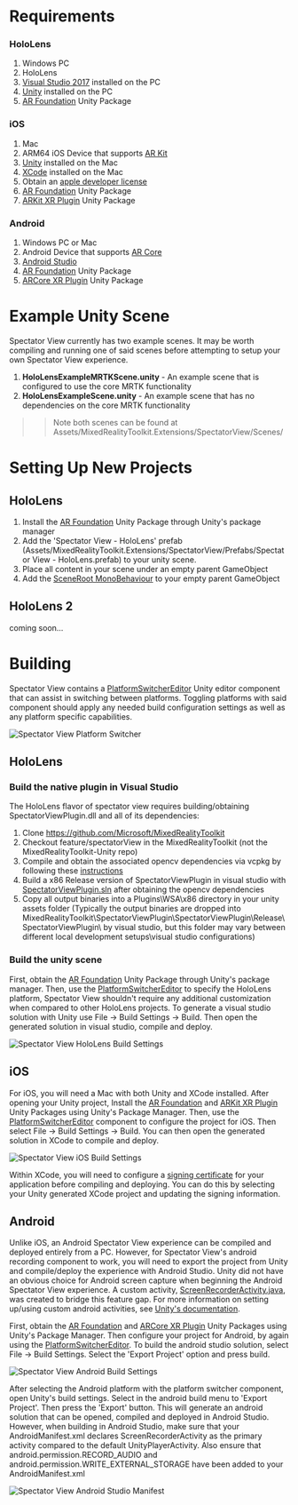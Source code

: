 # Requirements
### HoloLens
1. Windows PC
2. HoloLens
3. [Visual Studio 2017](https://visualstudio.microsoft.com/vs/) installed on the PC
4. [Unity](https://unity3d.com/get-unity/download) installed on the PC
5. [AR Foundation](https://docs.unity3d.com/Packages/com.unity.xr.arfoundation@1.0/manual/index.html) Unity Package

### iOS
1. Mac
2. ARM64 iOS Device that supports [AR Kit](https://developer.apple.com/library/archive/documentation/DeviceInformation/Reference/iOSDeviceCompatibility/DeviceCompatibilityMatrix/DeviceCompatibilityMatrix.html)
3. [Unity](https://unity3d.com/get-unity/download) installed on the Mac
4. [XCode](https://developer.apple.com/xcode/) installed on the Mac
5. Obtain an [apple developer license](https://developer.apple.com/programs/enroll/)
6. [AR Foundation](https://docs.unity3d.com/Packages/com.unity.xr.arfoundation@1.0/manual/index.html) Unity Package
7. [ARKit XR Plugin](https://docs.unity3d.com/Packages/com.unity.xr.arkit@1.0/manual/index.html) Unity Package

### Android
1. Windows PC or Mac
2. Android Device that supports [AR Core](https://developers.google.com/ar/discover/supported-devices)
3. [Android Studio](https://developer.android.com/studio)
4. [AR Foundation](https://docs.unity3d.com/Packages/com.unity.xr.arfoundation@1.0/manual/index.html) Unity Package
5. [ARCore XR Plugin](https://docs.unity3d.com/Packages/com.unity.xr.arcore@1.0/manual/index.html) Unity Package

# Example Unity Scene
Spectator View currently has two example scenes. It may be worth compiling and running one of said scenes before attempting to setup your own Spectator View experience.

1) **HoloLensExampleMRTKScene.unity** - An example scene that is configured to use the core MRTK functionality
2) **HoloLensExampleScene.unity** - An example scene that has no dependencies on the core MRTK functionality
>>Note both scenes can be found at Assets/MixedRealityToolkit.Extensions/SpectatorView/Scenes/

# Setting Up New Projects

## HoloLens
1) Install the [AR Foundation](https://docs.unity3d.com/Packages/com.unity.xr.arfoundation@1.0/manual/index.html) Unity Package through Unity's package manager
2) Add the 'Spectator View - HoloLens' prefab (Assets/MixedRealityToolkit.Extensions/SpectatorView/Prefabs/Spectator View - HoloLens.prefab) to your unity scene.
3) Place all content in your scene under an empty parent GameObject
4) Add the [SceneRoot MonoBehaviour](xref:Microsoft.MixedReality.Toolkit.Extensions.Experimental.SpectatorView.SceneRoot) to your empty parent GameObject

## HoloLens 2
coming soon...

# Building
Spectator View contains a [PlatformSwitcherEditor](xref:Microsoft.MixedReality.Toolkit.Extensions.Experimental.SpectatorView.Editor.PlatformSwitcherEditor) Unity editor component that can assist in switching between platforms. Toggling platforms with said component should apply any needed build configuration settings as well as any platform specific capabilities.

![Spectator View Platform Switcher](https://github.com/Microsoft/MixedRealityToolkit-Unity/blob/wikiFiles/Documentation/images/spectatorViewPlatformSwitcher.png)

## HoloLens
### Build the native plugin in Visual Studio
The HoloLens flavor of spectator view requires building/obtaining SpectatorViewPlugin.dll and all of its dependencies:
1) Clone https://github.com/Microsoft/MixedRealityToolkit
2) Checkout feature/spectatorView in the MixedRealityToolkit (not the MixedRealityToolkit-Unity repo)
3) Compile and obtain the associated opencv dependencies via vcpkg by following these [instructions](https://github.com/Microsoft/MixedRealityToolkit/tree/feature/spectatorView/SpectatorViewPlugin)
3) Build a x86 Release version of SpectatorViewPlugin in visual studio with [SpectatorViewPlugin.sln](https://github.com/Microsoft/MixedRealityToolkit/blob/feature/spectatorView/SpectatorViewPlugin/SpectatorViewPlugin/SpectatorViewPlugin.sln) after obtaining the opencv dependencies
4) Copy all output binaries into a Plugins\WSA\x86 directory in your unity assets folder (Typically the output binaries are dropped into MixedRealityToolkit\SpectatorViewPlugin\SpectatorViewPlugin\Release\SpectatorViewPlugin\ by visual studio, but this folder may vary between different local development setups\visual studio configurations)

### Build the unity scene
First, obtain the [AR Foundation](https://docs.unity3d.com/Packages/com.unity.xr.arfoundation@1.0/manual/index.html) Unity Package through Unity's package manager. Then, use the [PlatformSwitcherEditor](xref:Microsoft.MixedReality.Toolkit.Extensions.Experimental.SpectatorView.Editor.PlatformSwitcherEditor) to specify the HoloLens platform, Spectator View shouldn't require any additional customization when compared to other HoloLens projects. To generate a visual studio solution with Unity use File -> Build Settings -> Build. Then open the generated solution in visual studio, compile and deploy.

![Spectator View HoloLens Build Settings](https://github.com/Microsoft/MixedRealityToolkit-Unity/blob/wikiFiles/Documentation/images/spectatorViewHoloLensBuildSettings.png)

## iOS
For iOS, you will need a Mac with both Unity and XCode installed. After opening your Unity project, Install the [AR Foundation](https://docs.unity3d.com/Packages/com.unity.xr.arfoundation@1.0/manual/index.html) and [ARKit XR Plugin](https://docs.unity3d.com/Packages/com.unity.xr.arkit@1.0/manual/index.html) Unity Packages using Unity's Package Manager. Then, use the [PlatformSwitcherEditor](xref:Microsoft.MixedReality.Toolkit.Extensions.Experimental.SpectatorView.Editor.PlatformSwitcherEditor) component to configure the project for iOS. Then select File -> Build Settings -> Build. You can then open the generated solution in XCode to compile and deploy.

![Spectator View iOS Build Settings](https://github.com/Microsoft/MixedRealityToolkit-Unity/blob/wikiFiles/Documentation/images/spectatorViewIOSBuildSettings.png)

Within XCode, you will need to configure a [signing certificate](https://developer.apple.com/support/code-signing/) for your application before compiling and deploying. You can do this by selecting your Unity generated XCode project and updating the signing information.

## Android
Unlike iOS, an Android Spectator View experience can be compiled and deployed entirely from a PC. However, for Spectator View's android recording component to work, you will need to export the project from Unity and compile/deploy the experience with Android Studio. Unity did not have an obvious choice for Android screen capture when beginning the Android Spectator View experience. A custom activity, [ScreenRecorderActivity.java](https://github.com/Microsoft/MixedRealityToolkit-Unity/tree/feature/spectatorView/Assets/MixedRealityToolkit.Extensions/ScreenRecording/Plugins/Android), was created to bridge this feature gap. For more information on setting up/using custom android activities, see [Unity's documentation](https://docs.unity3d.com/Manual/AndroidUnityPlayerActivity.html).

First, obtain the [AR Foundation](https://docs.unity3d.com/Packages/com.unity.xr.arfoundation@1.0/manual/index.html) and [ARCore XR Plugin](https://docs.unity3d.com/Packages/com.unity.xr.arcore@1.0/manual/index.html) Unity Packages using Unity's Package Manager. Then configure your project for Android, by again using the [PlatformSwitcherEditor](xref:Microsoft.MixedReality.Toolkit.Extensions.Experimental.SpectatorView.Editor.PlatformSwitcherEditor). To build the android studio solution, select File -> Build Settings. Select the 'Export Project' option and press build. 

![Spectator View Android Build Settings](https://github.com/Microsoft/MixedRealityToolkit-Unity/blob/wikiFiles/Documentation/images/spectatorViewAndroidBuildSettings.png)

After selecting the Android platform with the platform switcher component, open Unity's build settings. Select in the android build menu to 'Export Project'. Then press the 'Export' button. This will generate an android solution that can be opened, compiled and deployed in Android Studio. However, when building in Android Studio, make sure that your AndroidManifest.xml declares ScreenRecorderActivity as the primary activity compared to the default UnityPlayerActivity. Also ensure that android.permission.RECORD_AUDIO and android.permission.WRITE_EXTERNAL_STORAGE have been added to your AndroidManifest.xml

![Spectator View Android Studio Manifest](https://github.com/Microsoft/MixedRealityToolkit-Unity/blob/wikiFiles/Documentation/images/spectatorViewAndroidStudioManifest.png)

